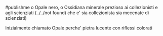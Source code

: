 #publishme o Opale nero, o Ossidiana
minerale prezioso ai collezionisti e agli scienziati (../../not found) che e' sia collezionista sia mecenate di scienziati)

Inizialmente chiamato Opale perche' pietra lucente con riflessi colorati